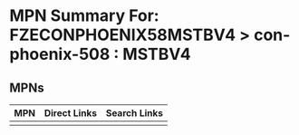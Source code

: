 



# MPN Summary For: FZECONPHOENIX58MSTBV4 > con-phoenix-508 : MSTBV4

## MPNs
  

|MPN|Direct Links|Search Links|
| :--- | :--- | :--- |
||||
